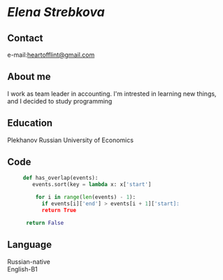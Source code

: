 # ***Elena Strebkova***

## Contact
   e-mail:heartofflint@gmail.com

## About me
   I work as team leader in accounting. I'm intrested in learning new things, and I decided to study programming

## Education
   Plekhanov Russian University of Economics

## Code
``` python 
     def has_overlap(events):
        events.sort(key = lambda x: x['start']

         for i in range(len(events) - 1):
           if events[i]['end'] > events[i + 1]['start]:
           return True

      return False 
   ```
## Language
   Russian-native   
   English-B1
